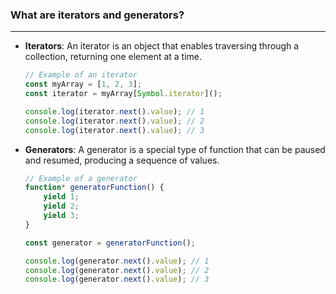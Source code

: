 ### What are iterators and generators?
---
- **Iterators**: An iterator is an object that enables traversing through a collection, returning one element at a time.
  
  ```javascript
  // Example of an iterator
  const myArray = [1, 2, 3];
  const iterator = myArray[Symbol.iterator]();

  console.log(iterator.next().value); // 1
  console.log(iterator.next().value); // 2
  console.log(iterator.next().value); // 3
  ```

- **Generators**: A generator is a special type of function that can be paused and resumed, producing a sequence of values.

  ```javascript
  // Example of a generator
  function* generatorFunction() {
      yield 1;
      yield 2;
      yield 3;
  }

  const generator = generatorFunction();

  console.log(generator.next().value); // 1
  console.log(generator.next().value); // 2
  console.log(generator.next().value); // 3
  ```

  <script async src="//jsfiddle.net/krishna1216/jokx69yr/10/embed/js/"></script>